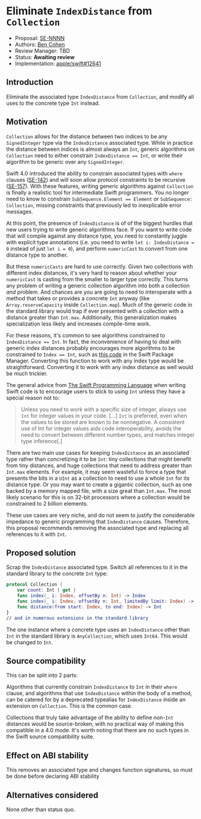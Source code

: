 # Eliminate `IndexDistance` from `Collection`

* Proposal: [SE-NNNN](NNNN-eliminate-indexdistance.md)
* Authors: [Ben Cohen](https://github.com/airspeedswift)
* Review Manager: TBD
* Status: **Awaiting review**
* Implementation: [apple/swift#12641](https://github.com/apple/swift/pull/12641)

## Introduction

Eliminate the associated type `IndexDistance` from `Collection`, and modify all uses to the concrete type `Int` instead.

## Motivation

`Collection` allows for the distance between two indices to be any `SignedInteger` type via the `IndexDistance` associated type. While in practice the distance between indices is almost always
an `Int`, generic algorithms on `Collection` need to either constrain `IndexDistance == Int`, or write their algorithm to be generic over any `SignedInteger`.

Swift 4.0 introduced the ability to constrain associated types with `where` clauses
([SE-142](https://github.com/apple/swift-evolution/blob/master/proposals/0142-associated-types-constraints.md)) and will soon allow protocol constraints
to be recursive ([SE-157](https://github.com/apple/swift-evolution/blob/master/proposals/0157-recursive-protocol-constraints.md)). With these features,
writing generic algorithms against `Collection` is finally a realistic tool for intermediate Swift programmers. You no longer need to know to
constrain `SubSequence.Element == Element` or `SubSequence: Collection`, missing constraints that previously led to inexplicable error messages.

At this point, the presence of `IndexDistance` is of of the biggest hurdles that new users trying to write generic algorithms face. If you want to
write code that will compile against any distance type, you need to constantly juggle with explicit type annotations (i.e. you need to write `let i:
IndexDistance = 0` instead of just `let i = 0`), and perform `numericCast` to convert from one distance type to another.

But these `numericCasts` are hard to use correctly. Given two collections with different index distances, it's very hard to reason about whether your
`numericCast` is casting from the smaller to larger type correctly. This turns any problem of writing a generic collection algorithm into both a collection _and_
problem. And chances are you are going to need to interoperate with a method that takes or provides a concrete `Int` anyway (like `Array.reserveCapacity` inside
`Collection.map`). Much of the generic code in the standard library would trap if ever presented with a collection with a distance greater than `Int.max`.
Additionally, this generalization makes specialization less likely and increases compile-time work.

For these reasons, it's common to see algorithms constrained to `IndexDistance == Int`. In fact, the inconvenience of having to deal with generic index
distances probably encourages more algorithms to be constrained to `Index == Int`, such as [this
code](https://github.com/airspeedswift/swift-package-manager/blob/472c647dcad3adf4344a06ef7ba91d2d4abddc94/Sources/Basic/OutputByteStream.swift#L119) in
the Swift Package Manager. Converting this function to work with any index type would be straightforward. Converting it to work with any index distance
as well would be much trickier.

The general advice from [The Swift Programming
Language](https://developer.apple.com/library/content/documentation/Swift/Conceptual/Swift_Programming_Language/TheBasics.html#//apple_ref/doc/uid/TP40014097-CH5-ID309) when writing Swift code is to encourage users to stick to using `Int` unless they have a special reason not to:

> Unless you need to work with a specific size of integer, always use `Int` for integer values in your code. [...] `Int` is preferred, even when the values to be stored are known to be nonnegative. A consistent use of Int for integer values aids
code interoperability, avoids the need to convert between different number types, and matches integer type inference[.]

There are two main use cases for keeping `IndexDistance` as an associated type rather than concretizing it to be `Int`: tiny collections that might
benefit from tiny distances, and huge collections that need to address greater than `Int.max` elements. For example, it may seem wasteful to force a
type that presents the bits in a `UInt` as a collection to need to use a whole `Int` for its distance type. Or you may want to create a gigantic
collection, such as one backed by a memory mapped file, with a size great than `Int.max`. The most likely scenario for this is on 32-bit processors where a collection would be constrained to 2 billion elements.

These use cases are very niche, and do not seem to justify the considerable impedance to generic programming that `IndexDistance` causes. Therefore,
this proposal recommends removing the associated type and replacing all references to it with `Int`.

## Proposed solution

Scrap the `IndexDistance` associated type. Switch all references to it in the standard library to the concrete `Int` type:

```swift
protocol Collection {
	var count: Int { get }
	func index(_ i: Index, offsetBy n: Int) -> Index
	func index(_ i: Index, offsetBy n: Int, limitedBy limit: Index) -> Index?
	func distance(from start: Index, to end: Index) -> Int
}
// and in numerous extensions in the standard library
```

The one instance where a concrete type uses an `IndexDistance` other than `Int` in the standard library is `AnyCollection`, which uses `Int64`. This would be changed to `Int`.

## Source compatibility

This can be split into 2 parts:

Algorithms that currently constrain `IndexDistance` to `Int` in their `where` clause, and algorithms that use `IndexDistance` within the body of a
method, can be catered for by a deprecated typealias for `IndexDistance` inside an extension on `Collection`. This is the common case.

Collections that truly take advantage of the ability to define non-`Int` distances would be source-broken, with no practical way of making this
compatible in a 4.0 mode. It's worth noting that there are no such types in the Swift source compatibility suite.

## Effect on ABI stability

This removes an associated type and changes function signatures, so must be done before declaring ABI stability

## Alternatives considered

None other than status quo.
